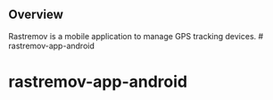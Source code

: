 ## Overview
Rastremov is a mobile application to manage GPS tracking devices. # rastremov-app-android
# rastremov-app-android
